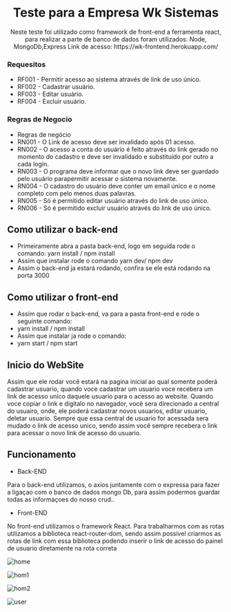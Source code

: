 <h1 align="center">Teste para a Empresa Wk Sistemas</h1>

<p align="center">Neste teste foi utilizado como framework de front-end a ferramenta react, para realizar a parte de banco de dados foram utilizados: Node, MongoDb,Express
Link de acesso: https://wk-frontend.herokuapp.com/
</p>

### Requesitos
* RF001 - Permitir acesso ao sistema através de link de uso único.
* RF002 - Cadastrar usuário.
* RF003 - Editar usuário.
* RF004 - Excluir usuário.

### Regras de Negocio
* Regras de negócio
* RN001 - O Link de acesso deve ser invalidado após 01 acesso.
* RN002 - O acesso a conta do usuário é feito através do link gerado no momento do cadastro e deve ser invalidado e substituído por outro a cada login.
* RN003 - O programa deve informar que o novo link deve ser guardado pelo usuário parapermitir acessar o sistema novamente.
* RN004 - O cadastro do usuário deve conter um email único e o nome completo com pelo menos duas palavras.
* RN005 - Só é permitido editar usuário através do link de uso único.
* RN006 - Só é permitido excluir usuário através do link de uso único.


## Como utilizar o back-end
* Primeiramente abra a pasta back-end, logo em seguida rode o comando: yarn install / npm install
* Assim que instalar rode o comando yarn dev/ npm dev
* Assim o back-end ja estará rodando, confira se ele está rodando na porta 3000

## Como utilizar o front-end
* Assim que rodar o back-end, va para a pasta front-end e rode o seguinte comando:
* yarn install / npm install
* Assim que instalar ja rode o comando:
* yarn start / npm start

## Inicio do WebSite
<p>Assim que ele rodar você estará na pagina inicial ao qual somente poderá cadastrar usuario, quando voce cadastrar um usuario voce recebera um link de acesso unico daquele usuario para o acesso ao website. Quando voce copiar o link e digitalo no navegador, você sera direcionado a central do usuairo, onde, ele poderá cadastrar novos usuarios, editar usuario, deletar usuario. Sempre que essa central de usuario for acessada sera mudado o link de acesso unico, sendo assim você sempre recebera o link para acessar o novo link de acesso do usuario.</p>

## Funcionamento
* Back-END
<p>Para o back-end utilizamos, o axios juntamente com o expressa para fazer a ligaçao com o banco de dados mongo Db, para assim podermos guardar todas as informaçoes do nosso crud..</p>

* Front-END
<p>No front-end utilizamos o framework React. Para trabalharmos com as rotas utilizamos a biblioteca react-router-dom, sendo assim possivel criarmos as rotas de link com essa biblioteca podendo inserir o link de acesso do painel de usuario diretamente na rota correta</p>

![home](https://user-images.githubusercontent.com/46730164/167523990-303049c6-6ed8-4421-8d6a-4ee6525ceaaa.png)

![hom1](https://user-images.githubusercontent.com/46730164/167523965-2ffb0fd4-74e6-44eb-8efb-04d010b33865.png)

![hom2](https://user-images.githubusercontent.com/46730164/167523978-50071bd2-496b-4ddf-bd7f-bcf8f3245804.png)

![user](https://user-images.githubusercontent.com/46730164/167524004-90bfc508-1e3e-487d-a1f4-f750c56a277e.png)

